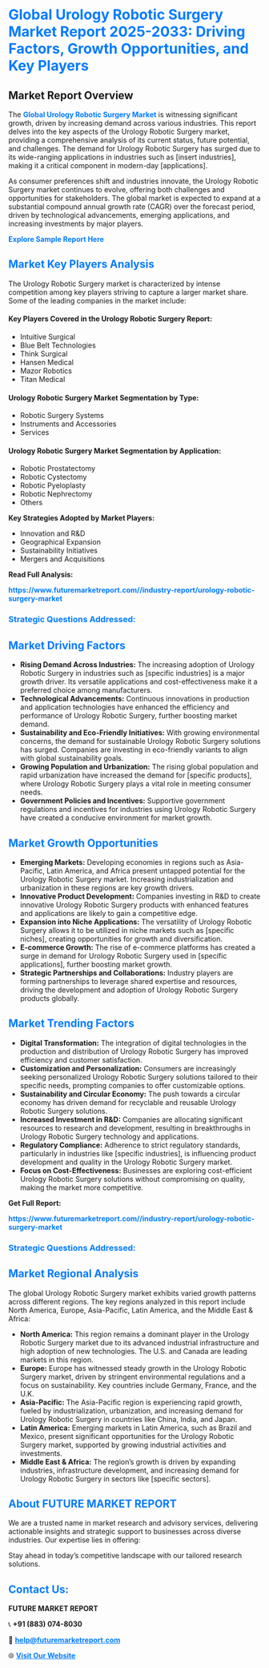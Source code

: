 <h1 style="color: #007BFF;">Global Urology Robotic Surgery Market Report 2025-2033: Driving Factors, Growth Opportunities, and Key Players</h1>

<section id="overview">
<h2>Market Report Overview</h2>
<p>The <a href="https://www.futuremarketreport.com//industry-report/urology-robotic-surgery-market" style="color: #007BFF; text-decoration: none;"><strong>Global Urology Robotic Surgery Market</strong></a> is witnessing significant growth, driven by increasing demand across various industries. This report delves into the key aspects of the Urology Robotic Surgery market, providing a comprehensive analysis of its current status, future potential, and challenges. The demand for Urology Robotic Surgery has surged due to its wide-ranging applications in industries such as [insert industries], making it a critical component in modern-day [applications].</p>
<p>As consumer preferences shift and industries innovate, the Urology Robotic Surgery market continues to evolve, offering both challenges and opportunities for stakeholders. The global market is expected to expand at a substantial compound annual growth rate (CAGR) over the forecast period, driven by technological advancements, emerging applications, and increasing investments by major players.</p>
</section>

<section id="overview">
<p><a href="https://www.futuremarketreport.com//request-sample/reportId=64169" style="color: #007BFF; text-decoration: none;"><strong>Explore Sample Report Here</strong></a></p>
</section>

<section id="key-players">
<h2 style="color: #007BFF;">Market Key Players Analysis</h2>
<p>The Urology Robotic Surgery market is characterized by intense competition among key players striving to capture a larger market share. Some of the leading companies in the market include:</p>
<h4>Key Players Covered in the Urology Robotic Surgery Report:</h4>
<ul><li>Intuitive Surgical</li><li>Blue Belt Technologies</li><li>Think Surgical</li><li>Hansen Medical</li><li>Mazor Robotics</li><li>Titan Medical</li></ul>
<h4>Urology Robotic Surgery Market Segmentation by Type:</h4>
<ul><li>Robotic Surgery Systems</li><li>Instruments and Accessories</li><li>Services</li></ul>

<h4>Urology Robotic Surgery Market Segmentation by Application:</h4>
<ul><li>Robotic Prostatectomy</li><li>Robotic Cystectomy</li><li>Robotic Pyeloplasty</li><li>Robotic Nephrectomy</li><li>Others</li></ul>
<p><strong>Key Strategies Adopted by Market Players:</strong></p>
<ul>
<li>Innovation and R&D</li>
<li>Geographical Expansion</li>
<li>Sustainability Initiatives</li>
<li>Mergers and Acquisitions</li>
</ul>
</section>

<section>
<p><strong>Read Full Analysis: </strong></p><a href="https://www.futuremarketreport.com//industry-report/urology-robotic-surgery-market" style="color: #007BFF; text-decoration: none;"><strong>https://www.futuremarketreport.com//industry-report/urology-robotic-surgery-market</strong></a>
<h3 style="color: #007BFF;">Strategic Questions Addressed:</h3>
</section>

<section id="driving-factors">
<h2 style="color: #007BFF;">Market Driving Factors</h2>
<ul>
<li><strong>Rising Demand Across Industries:</strong> The increasing adoption of Urology Robotic Surgery in industries such as [specific industries] is a major growth driver. Its versatile applications and cost-effectiveness make it a preferred choice among manufacturers.</li>
<li><strong>Technological Advancements:</strong> Continuous innovations in production and application technologies have enhanced the efficiency and performance of Urology Robotic Surgery, further boosting market demand.</li>
<li><strong>Sustainability and Eco-Friendly Initiatives:</strong> With growing environmental concerns, the demand for sustainable Urology Robotic Surgery solutions has surged. Companies are investing in eco-friendly variants to align with global sustainability goals.</li>
<li><strong>Growing Population and Urbanization:</strong> The rising global population and rapid urbanization have increased the demand for [specific products], where Urology Robotic Surgery plays a vital role in meeting consumer needs.</li>
<li><strong>Government Policies and Incentives:</strong> Supportive government regulations and incentives for industries using Urology Robotic Surgery have created a conducive environment for market growth.</li>
</ul>
</section>

<section id="growth-opportunities">
<h2 style="color: #007BFF;">Market Growth Opportunities</h2>
<ul>
<li><strong>Emerging Markets:</strong> Developing economies in regions such as Asia-Pacific, Latin America, and Africa present untapped potential for the Urology Robotic Surgery market. Increasing industrialization and urbanization in these regions are key growth drivers.</li>
<li><strong>Innovative Product Development:</strong> Companies investing in R&D to create innovative Urology Robotic Surgery products with enhanced features and applications are likely to gain a competitive edge.</li>
<li><strong>Expansion into Niche Applications:</strong> The versatility of Urology Robotic Surgery allows it to be utilized in niche markets such as [specific niches], creating opportunities for growth and diversification.</li>
<li><strong>E-commerce Growth:</strong> The rise of e-commerce platforms has created a surge in demand for Urology Robotic Surgery used in [specific applications], further boosting market growth.</li>
<li><strong>Strategic Partnerships and Collaborations:</strong> Industry players are forming partnerships to leverage shared expertise and resources, driving the development and adoption of Urology Robotic Surgery products globally.</li>
</ul>
</section>

<section id="trending-factors">
<h2 style="color: #007BFF;">Market Trending Factors</h2>
<ul>
<li><strong>Digital Transformation:</strong> The integration of digital technologies in the production and distribution of Urology Robotic Surgery has improved efficiency and customer satisfaction.</li>
<li><strong>Customization and Personalization:</strong> Consumers are increasingly seeking personalized Urology Robotic Surgery solutions tailored to their specific needs, prompting companies to offer customizable options.</li>
<li><strong>Sustainability and Circular Economy:</strong> The push towards a circular economy has driven demand for recyclable and reusable Urology Robotic Surgery solutions.</li>
<li><strong>Increased Investment in R&D:</strong> Companies are allocating significant resources to research and development, resulting in breakthroughs in Urology Robotic Surgery technology and applications.</li>
<li><strong>Regulatory Compliance:</strong> Adherence to strict regulatory standards, particularly in industries like [specific industries], is influencing product development and quality in the Urology Robotic Surgery market.</li>
<li><strong>Focus on Cost-Effectiveness:</strong> Businesses are exploring cost-efficient Urology Robotic Surgery solutions without compromising on quality, making the market more competitive.</li>
</ul>
</section>

<section>
<p><strong>Get Full Report: </strong></p><a href="https://www.futuremarketreport.com//industry-report/urology-robotic-surgery-market" style="color: #007BFF; text-decoration: none;"><strong>https://www.futuremarketreport.com//industry-report/urology-robotic-surgery-market</strong></a>
<h3 style="color: #007BFF;">Strategic Questions Addressed:</h3>
</section>


<section id="regional-analysis">
<h2 style="color: #007BFF;">Market Regional Analysis</h2>
<p>The global Urology Robotic Surgery market exhibits varied growth patterns across different regions. The key regions analyzed in this report include North America, Europe, Asia-Pacific, Latin America, and the Middle East & Africa:</p>
<ul>
<li><strong>North America:</strong> This region remains a dominant player in the Urology Robotic Surgery market due to its advanced industrial infrastructure and high adoption of new technologies. The U.S. and Canada are leading markets in this region.</li>
<li><strong>Europe:</strong> Europe has witnessed steady growth in the Urology Robotic Surgery market, driven by stringent environmental regulations and a focus on sustainability. Key countries include Germany, France, and the U.K.</li>
<li><strong>Asia-Pacific:</strong> The Asia-Pacific region is experiencing rapid growth, fueled by industrialization, urbanization, and increasing demand for Urology Robotic Surgery in countries like China, India, and Japan.</li>
<li><strong>Latin America:</strong> Emerging markets in Latin America, such as Brazil and Mexico, present significant opportunities for the Urology Robotic Surgery market, supported by growing industrial activities and investments.</li>
<li><strong>Middle East & Africa:</strong> The region’s growth is driven by expanding industries, infrastructure development, and increasing demand for Urology Robotic Surgery in sectors like [specific sectors].</li>
</ul>
</section>

<footer>
<h2 style="color: #007BFF;">About FUTURE MARKET REPORT</h2>
<p>We are a trusted name in market research and advisory services, delivering actionable insights and strategic support to businesses across diverse industries. Our expertise lies in offering:</p>

<p>Stay ahead in today’s competitive landscape with our tailored research solutions.</p>

<h2 style="color: #007BFF;">Contact Us:</h2>
<p><strong>FUTURE MARKET REPORT</strong></p>
<p>📞 <strong>+91 (883) 074-8030</strong></p>
<p>📧 <strong><a href="mailto:help@futuremarketreport.com" style="color: #007BFF;">help@futuremarketreport.com</a></strong></p>
<p>🌐 <strong><a href="https://www.futuremarketreport.com/" style="color: #007BFF;">Visit Our Website</a></strong></p>
</footer>